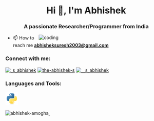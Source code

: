 <h1 align="center">Hi 👋, I'm Abhishek</h1>
<h3 align="center">A passionate Researcher/Programmer from India</h3>

<img align="right" alt="coding" width="400" src="https://uploads-ssl.webflow.com/635e632477408d12d1811a64/64062c5a083e545615ea9f2b_Programming-3-1.gif">

- 📫 How to reach me **abhisheksuresh2003@gmail.com**

<h3 align="left">Connect with me:</h3>
<p align="left">
<a href="https://twitter.com/_s_abhishek" target="blank"><img align="center" src="https://raw.githubusercontent.com/rahuldkjain/github-profile-readme-generator/master/src/images/icons/Social/twitter.svg" alt="_s_abhishek" height="30" width="40" /></a>
<a href="https://linkedin.com/in/the-abhishek-s" target="blank"><img align="center" src="https://raw.githubusercontent.com/rahuldkjain/github-profile-readme-generator/master/src/images/icons/Social/linked-in-alt.svg" alt="the-abhishek-s" height="30" width="40" /></a>
<a href="https://instagram.com/__s_abhishek" target="blank"><img align="center" src="https://raw.githubusercontent.com/rahuldkjain/github-profile-readme-generator/master/src/images/icons/Social/instagram.svg" alt="__s_abhishek" height="30" width="40" /></a>
</p>

<h3 align="left">Languages and Tools:</h3>
<p align="left"> <a href="https://www.python.org" target="_blank" rel="noreferrer"> <img src="https://raw.githubusercontent.com/devicons/devicon/master/icons/python/python-original.svg" alt="python" width="40" height="40"/> </p>


<p>&nbsp;<img align="left" src="https://github-readme-stats.vercel.app/api?username=abhishek-amogha&show_icons=true&locale=en" alt="abhishek-amogha" /></p>
